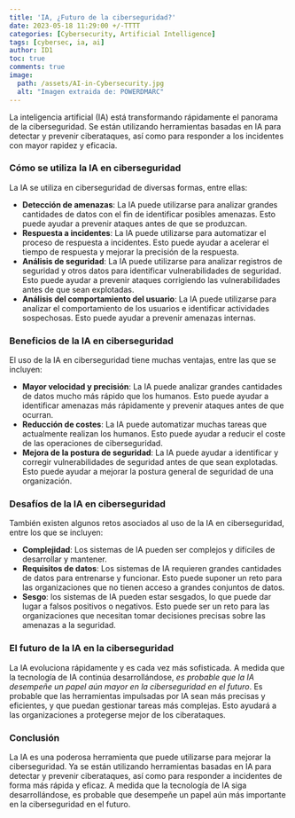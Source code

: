 ```yaml
---
title: 'IA, ¿Futuro de la ciberseguridad?'
date: 2023-05-18 11:29:00 +/-TTTT
categories: [Cybersecurity, Artificial Intelligence]
tags: [cybersec, ia, ai]
author: ID1
toc: true
comments: true
image:
  path: /assets/AI-in-Cybersecurity.jpg
  alt: "Imagen extraida de: POWERDMARC"
---
```


<script async src="https://pagead2.googlesyndication.com/pagead/js/adsbygoogle.js?client=ca-pub-1924301613884130" crossorigin="anonymous"></script>

La inteligencia artificial (IA) está transformando rápidamente el panorama de la ciberseguridad. Se están utilizando herramientas basadas en IA para detectar y prevenir ciberataques, así como para responder a los incidentes con mayor rapidez y eficacia.


### Cómo se utiliza la IA en ciberseguridad

  

La IA se utiliza en ciberseguridad de diversas formas, entre ellas:

  

-   **Detección de amenazas**: La IA puede utilizarse para analizar grandes cantidades de datos con el fin de identificar posibles amenazas. Esto puede ayudar a prevenir ataques antes de que se produzcan.
-   **Respuesta a incidentes**: La IA puede utilizarse para automatizar el proceso de respuesta a incidentes. Esto puede ayudar a acelerar el tiempo de respuesta y mejorar la precisión de la respuesta.
-   **Análisis de seguridad**: La IA puede utilizarse para analizar registros de seguridad y otros datos para identificar vulnerabilidades de seguridad. Esto puede ayudar a prevenir ataques corrigiendo las vulnerabilidades antes de que sean explotadas.
-   **Análisis del comportamiento del usuario**: La IA puede utilizarse para analizar el comportamiento de los usuarios e identificar actividades sospechosas. Esto puede ayudar a prevenir amenazas internas.

  

### Beneficios de la IA en ciberseguridad

  

El uso de la IA en ciberseguridad tiene muchas ventajas, entre las que se incluyen:

  

-   **Mayor velocidad y precisión**: La IA puede analizar grandes cantidades de datos mucho más rápido que los humanos. Esto puede ayudar a identificar amenazas más rápidamente y prevenir ataques antes de que ocurran.
-   **Reducción de costes**: La IA puede automatizar muchas tareas que actualmente realizan los humanos. Esto puede ayudar a reducir el coste de las operaciones de ciberseguridad.
-   **Mejora de la postura de seguridad**: La IA puede ayudar a identificar y corregir vulnerabilidades de seguridad antes de que sean explotadas. Esto puede ayudar a mejorar la postura general de seguridad de una organización.

  

### Desafíos de la IA en ciberseguridad

  

También existen algunos retos asociados al uso de la IA en ciberseguridad, entre los que se incluyen:

  

-   **Complejidad**: Los sistemas de IA pueden ser complejos y difíciles de desarrollar y mantener.
-   **Requisitos de datos**: Los sistemas de IA requieren grandes cantidades de datos para entrenarse y funcionar. Esto puede suponer un reto para las organizaciones que no tienen acceso a grandes conjuntos de datos.
-   **Sesgo**: los sistemas de IA pueden estar sesgados, lo que puede dar lugar a falsos positivos o negativos. Esto puede ser un reto para las organizaciones que necesitan tomar decisiones precisas sobre las amenazas a la seguridad.

  

### El futuro de la IA en la ciberseguridad

  

La IA evoluciona rápidamente y es cada vez más sofisticada. A medida que la tecnología de IA continúa desarrollándose, _es probable que la IA desempeñe un papel aún mayor en la ciberseguridad en el futuro_. Es probable que las herramientas impulsadas por IA sean más precisas y eficientes, y que puedan gestionar tareas más complejas. Esto ayudará a las organizaciones a protegerse mejor de los ciberataques.

  

### Conclusión

  

La IA es una poderosa herramienta que puede utilizarse para mejorar la ciberseguridad. Ya se están utilizando herramientas basadas en IA para detectar y prevenir ciberataques, así como para responder a incidentes de forma más rápida y eficaz. A medida que la tecnología de IA siga desarrollándose, es probable que desempeñe un papel aún más importante en la ciberseguridad en el futuro.

